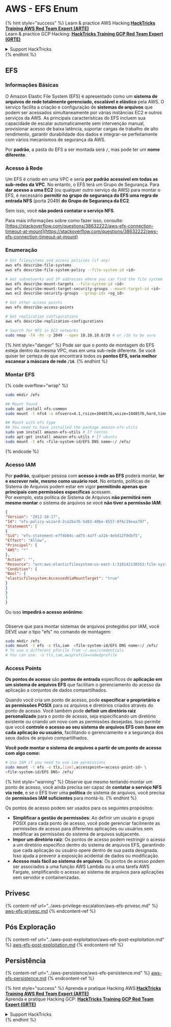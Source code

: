 # AWS - EFS Enum

{% hint style="success" %}
Learn & practice AWS Hacking:<img src="../../../.gitbook/assets/image (1) (1) (1) (1).png" alt="" data-size="line">[**HackTricks Training AWS Red Team Expert (ARTE)**](https://training.hacktricks.xyz/courses/arte)<img src="../../../.gitbook/assets/image (1) (1) (1) (1).png" alt="" data-size="line">\
Learn & practice GCP Hacking: <img src="../../../.gitbook/assets/image (2) (1).png" alt="" data-size="line">[**HackTricks Training GCP Red Team Expert (GRTE)**<img src="../../../.gitbook/assets/image (2) (1).png" alt="" data-size="line">](https://training.hacktricks.xyz/courses/grte)

<details>

<summary>Support HackTricks</summary>

* Check the [**subscription plans**](https://github.com/sponsors/carlospolop)!
* **Join the** 💬 [**Discord group**](https://discord.gg/hRep4RUj7f) or the [**telegram group**](https://t.me/peass) or **follow** us on **Twitter** 🐦 [**@hacktricks\_live**](https://twitter.com/hacktricks_live)**.**
* **Share hacking tricks by submitting PRs to the** [**HackTricks**](https://github.com/carlospolop/hacktricks) and [**HackTricks Cloud**](https://github.com/carlospolop/hacktricks-cloud) github repos.

</details>
{% endhint %}

## EFS

### Informações Básicas

O Amazon Elastic File System (EFS) é apresentado como um **sistema de arquivos de rede totalmente gerenciado, escalável e elástico** pela AWS. O serviço facilita a criação e configuração de **sistemas de arquivos** que podem ser acessados simultaneamente por várias instâncias EC2 e outros serviços da AWS. As principais características do EFS incluem sua capacidade de escalar automaticamente sem intervenção manual, provisionar acesso de baixa latência, suportar cargas de trabalho de alto rendimento, garantir durabilidade dos dados e integrar-se perfeitamente com vários mecanismos de segurança da AWS.

Por **padrão**, a pasta do EFS a ser montada será **`/`**, mas pode ter um **nome diferente**.

### Acesso à Rede

Um EFS é criado em uma VPC e seria **por padrão acessível em todas as sub-redes da VPC**. No entanto, o EFS terá um Grupo de Segurança. Para **dar acesso a uma EC2** (ou qualquer outro serviço da AWS) para montar o EFS, é necessário **permitir no grupo de segurança do EFS uma regra de entrada NFS** (porta 2049) **do Grupo de Segurança da EC2**.

Sem isso, você **não poderá contatar o serviço NFS**.

Para mais informações sobre como fazer isso, consulte: [https://stackoverflow.com/questions/38632222/aws-efs-connection-timeout-at-mount](https://stackoverflow.com/questions/38632222/aws-efs-connection-timeout-at-mount)

### Enumeração
```bash
# Get filesystems and access policies (if any)
aws efs describe-file-systems
aws efs describe-file-system-policy --file-system-id <id>

# Get subnetworks and IP addresses where you can find the file system
aws efs describe-mount-targets --file-system-id <id>
aws efs describe-mount-target-security-groups --mount-target-id <id>
aws ec2 describe-security-groups --group-ids <sg_id>

# Get other access points
aws efs describe-access-points

# Get replication configurations
aws efs describe-replication-configurations

# Search for NFS in EC2 networks
sudo nmap -T4 -Pn -p 2049 --open 10.10.10.0/20 # or /16 to be sure
```
{% hint style="danger" %}
Pode ser que o ponto de montagem do EFS esteja dentro da mesma VPC, mas em uma sub-rede diferente. Se você quiser ter certeza de que encontrará todos os **pontos EFS, seria melhor escanear a máscara de rede `/16`**.
{% endhint %}

### Montar EFS

{% code overflow="wrap" %}
```bash
sudo mkdir /efs

## Mount found
sudo apt install nfs-common
sudo mount -t nfs4 -o nfsvers=4.1,rsize=1048576,wsize=1048576,hard,timeo=600,retrans=2,noresvport <IP>:/ /efs

## Mount with efs type
## You need to have installed the package amazon-efs-utils
sudo yum install amazon-efs-utils # If centos
sudo apt-get install amazon-efs-utils # If ubuntu
sudo mount -t efs <file-system-id/EFS DNS name>:/ /efs/
```
{% endcode %}

### Acesso IAM

Por **padrão**, qualquer pessoa com **acesso à rede ao EFS** poderá montar, **ler e escrever nele, mesmo como usuário root**. No entanto, políticas de Sistema de Arquivos podem estar em vigor **permitindo apenas que principais com permissões específicas** acessem.\
Por exemplo, esta política de Sistema de Arquivos **não permitirá nem mesmo montar** o sistema de arquivos se você **não tiver a permissão IAM**:
```json
{
"Version": "2012-10-17",
"Id": "efs-policy-wizard-2ca2ba76-5d83-40be-8557-8f6c19eaa797",
"Statement": [
{
"Sid": "efs-statement-e7f4b04c-ad75-4a7f-a316-4e5d12f0dbf5",
"Effect": "Allow",
"Principal": {
"AWS": "*"
},
"Action": "",
"Resource": "arn:aws:elasticfilesystem:us-east-1:318142138553:file-system/fs-0ab66ad201b58a018",
"Condition": {
"Bool": {
"elasticfilesystem:AccessedViaMountTarget": "true"
}
}
}
]
}
```
Ou isso **impedirá o acesso anônimo**:

<figure><img src="../../../.gitbook/assets/image (278).png" alt=""><figcaption></figcaption></figure>

Observe que para montar sistemas de arquivos protegidos por IAM, você DEVE usar o tipo "efs" no comando de montagem:
```bash
sudo mkdir /efs
sudo mount -t efs -o tls,iam  <file-system-id/EFS DNS name>:/ /efs/
# To use a different pforile from ~/.aws/credentials
# You can use: -o tls,iam,awsprofile=namedprofile
```
### Access Points

**Os pontos de acesso** são **pontos de entrada** específicos de **aplicação em um sistema de arquivos EFS** que facilitam o gerenciamento do acesso da aplicação a conjuntos de dados compartilhados.

Quando você cria um ponto de acesso, pode **especificar o proprietário e as permissões POSIX** para os arquivos e diretórios criados através do ponto de acesso. Você também pode **definir um diretório raiz personalizado** para o ponto de acesso, seja especificando um diretório existente ou criando um novo com as permissões desejadas. Isso permite que você **controle o acesso ao seu sistema de arquivos EFS com base em cada aplicação ou usuário**, facilitando o gerenciamento e a segurança dos seus dados de arquivo compartilhados.

**Você pode montar o sistema de arquivos a partir de um ponto de acesso com algo como:**
```bash
# Use IAM if you need to use iam permissions
sudo mount -t efs -o tls,[iam],accesspoint=<access-point-id> \
<file-system-id/EFS DNS> /efs/
```
{% hint style="warning" %}
Observe que mesmo tentando montar um ponto de acesso, você ainda precisa ser capaz de **contatar o serviço NFS via rede**, e se o EFS tiver uma **política** de sistema de arquivos, você precisa de **permissões IAM suficientes** para montá-lo.
{% endhint %}

Os pontos de acesso podem ser usados para os seguintes propósitos:

* **Simplificar a gestão de permissões**: Ao definir um usuário e grupo POSIX para cada ponto de acesso, você pode gerenciar facilmente as permissões de acesso para diferentes aplicações ou usuários sem modificar as permissões do sistema de arquivos subjacente.
* **Impor um diretório raiz**: Os pontos de acesso podem restringir o acesso a um diretório específico dentro do sistema de arquivos EFS, garantindo que cada aplicação ou usuário opere dentro de sua pasta designada. Isso ajuda a prevenir a exposição acidental de dados ou modificação.
* **Acesso mais fácil ao sistema de arquivos**: Os pontos de acesso podem ser associados a uma função AWS Lambda ou a uma tarefa AWS Fargate, simplificando o acesso ao sistema de arquivos para aplicações sem servidor e containerizadas.

## Privesc

{% content-ref url="../aws-privilege-escalation/aws-efs-privesc.md" %}
[aws-efs-privesc.md](../aws-privilege-escalation/aws-efs-privesc.md)
{% endcontent-ref %}

## Pós Exploração

{% content-ref url="../aws-post-exploitation/aws-efs-post-exploitation.md" %}
[aws-efs-post-exploitation.md](../aws-post-exploitation/aws-efs-post-exploitation.md)
{% endcontent-ref %}

## Persistência

{% content-ref url="../aws-persistence/aws-efs-persistence.md" %}
[aws-efs-persistence.md](../aws-persistence/aws-efs-persistence.md)
{% endcontent-ref %}

{% hint style="success" %}
Aprenda e pratique Hacking AWS:<img src="../../../.gitbook/assets/image (1) (1) (1) (1).png" alt="" data-size="line">[**HackTricks Training AWS Red Team Expert (ARTE)**](https://training.hacktricks.xyz/courses/arte)<img src="../../../.gitbook/assets/image (1) (1) (1) (1).png" alt="" data-size="line">\
Aprenda e pratique Hacking GCP: <img src="../../../.gitbook/assets/image (2) (1).png" alt="" data-size="line">[**HackTricks Training GCP Red Team Expert (GRTE)**<img src="../../../.gitbook/assets/image (2) (1).png" alt="" data-size="line">](https://training.hacktricks.xyz/courses/grte)

<details>

<summary>Support HackTricks</summary>

* Confira os [**planos de assinatura**](https://github.com/sponsors/carlospolop)!
* **Junte-se ao** 💬 [**grupo do Discord**](https://discord.gg/hRep4RUj7f) ou ao [**grupo do telegram**](https://t.me/peass) ou **siga**-nos no **Twitter** 🐦 [**@hacktricks\_live**](https://twitter.com/hacktricks_live)**.**
* **Compartilhe truques de hacking enviando PRs para os repositórios do** [**HackTricks**](https://github.com/carlospolop/hacktricks) e [**HackTricks Cloud**](https://github.com/carlospolop/hacktricks-cloud).

</details>
{% endhint %}
